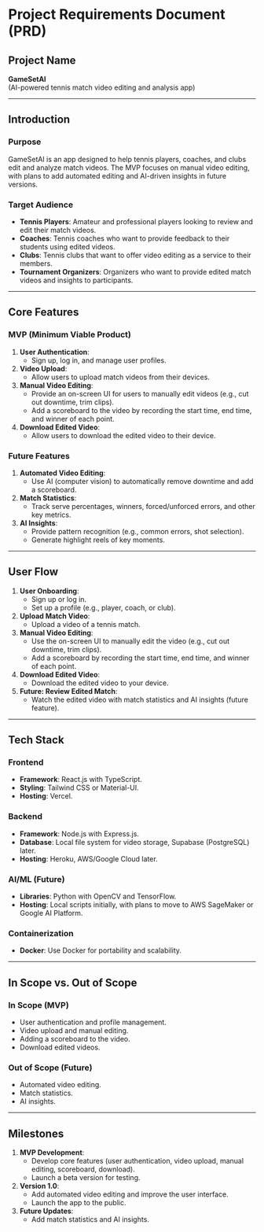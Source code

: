 # Project Requirements Document (PRD)

## Project Name
**GameSetAI**  
(AI-powered tennis match video editing and analysis app)

---

## Introduction
### Purpose
GameSetAI is an app designed to help tennis players, coaches, and clubs edit and analyze match videos. The MVP focuses on manual video editing, with plans to add automated editing and AI-driven insights in future versions.

### Target Audience
- **Tennis Players**: Amateur and professional players looking to review and edit their match videos.
- **Coaches**: Tennis coaches who want to provide feedback to their students using edited videos.
- **Clubs**: Tennis clubs that want to offer video editing as a service to their members.
- **Tournament Organizers**: Organizers who want to provide edited match videos and insights to participants.

---

## Core Features
### MVP (Minimum Viable Product)
1. **User Authentication**:
   - Sign up, log in, and manage user profiles.
2. **Video Upload**:
   - Allow users to upload match videos from their devices.
3. **Manual Video Editing**:
   - Provide an on-screen UI for users to manually edit videos (e.g., cut out downtime, trim clips).
   - Add a scoreboard to the video by recording the start time, end time, and winner of each point.
4. **Download Edited Video**:
   - Allow users to download the edited video to their device.

### Future Features
1. **Automated Video Editing**:
   - Use AI (computer vision) to automatically remove downtime and add a scoreboard.
2. **Match Statistics**:
   - Track serve percentages, winners, forced/unforced errors, and other key metrics.
3. **AI Insights**:
   - Provide pattern recognition (e.g., common errors, shot selection).
   - Generate highlight reels of key moments.

---

## User Flow
1. **User Onboarding**:
   - Sign up or log in.
   - Set up a profile (e.g., player, coach, or club).
2. **Upload Match Video**:
   - Upload a video of a tennis match.
3. **Manual Video Editing**:
   - Use the on-screen UI to manually edit the video (e.g., cut out downtime, trim clips).
   - Add a scoreboard by recording the start time, end time, and winner of each point.
4. **Download Edited Video**:
   - Download the edited video to your device.
5. **Future: Review Edited Match**:
   - Watch the edited video with match statistics and AI insights (future feature).

---

## Tech Stack
### Frontend
- **Framework**: React.js with TypeScript.
- **Styling**: Tailwind CSS or Material-UI.
- **Hosting**: Vercel.

### Backend
- **Framework**: Node.js with Express.js.
- **Database**: Local file system for video storage, Supabase (PostgreSQL) later.
- **Hosting**: Heroku, AWS/Google Cloud later.

### AI/ML (Future)
- **Libraries**: Python with OpenCV and TensorFlow.
- **Hosting**: Local scripts initially, with plans to move to AWS SageMaker or Google AI Platform.

### Containerization
- **Docker**: Use Docker for portability and scalability.

---

## In Scope vs. Out of Scope
### In Scope (MVP)
- User authentication and profile management.
- Video upload and manual editing.
- Adding a scoreboard to the video.
- Download edited videos.

### Out of Scope (Future)
- Automated video editing.
- Match statistics.
- AI insights.

---

## Milestones
1. **MVP Development**:
   - Develop core features (user authentication, video upload, manual editing, scoreboard, download).
   - Launch a beta version for testing.
2. **Version 1.0**:
   - Add automated video editing and improve the user interface.
   - Launch the app to the public.
3. **Future Updates**:
   - Add match statistics and AI insights.